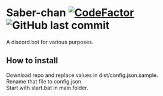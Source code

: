 # Saber-chan [![CodeFactor](https://www.codefactor.io/repository/github/risgar/saber-chan/badge)](https://www.codefactor.io/repository/github/risgar/vmebot) ![GitHub last commit](https://img.shields.io/github/last-commit/RisGar/vmeBOT)
A discord bot for various purposes.

## How to install
Download repo and replace values in dist/config.json.sample.  
Rename that file to config.json.  
Start with start.bat in main folder.
